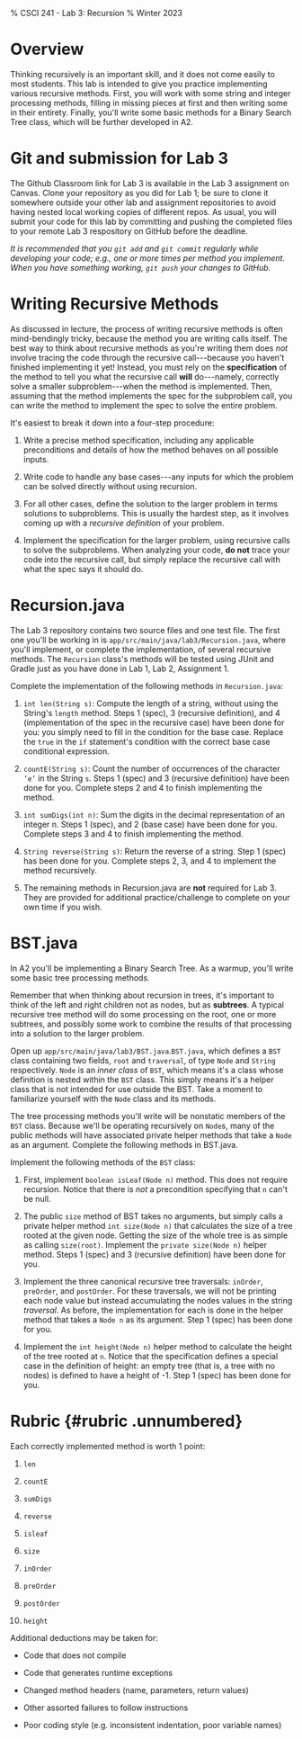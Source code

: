 % CSCI 241 - Lab 3: Recursion
% Winter 2023

# Overview

Thinking recursively is an important skill, and it does not come easily to most students. This lab is intended to give you practice implementing various recursive methods. First, you will work with some string and integer processing methods, filling in missing pieces at first and then writing some in their entirety. Finally, you'll write some basic methods for a Binary Search Tree class, which will be further developed in A2.

# Git and submission for Lab 3

The Github Classroom link for Lab 3 is available in the Lab 3 assignment on Canvas. Clone your repository as you did for Lab 1; be sure to clone it somewhere outside your other lab and assignment repositories to avoid having nested local working copies of different repos. As usual, you will submit your code for this lab by committing and pushing the completed files to your remote Lab 3 respository on GitHub before the deadline.

*It is recommended that you `git add` and `git commit` regularly while developing your code; e.g., one or more times per method you implement. When you have something working, `git push` your changes to GitHub.*

# Writing Recursive Methods

As discussed in lecture, the process of writing recursive methods is often mind-bendingly tricky, because the method you are writing calls itself. The best way to think about recursive methods as you're writing them does *not* involve tracing the code through the recursive call---because you haven't finished implementing it yet! Instead, you must rely on the **specification** of the method to tell you what the recursive call **will** do---namely, correctly solve a smaller subproblem---when the method is implemented. Then, assuming that the method implements the spec for the subproblem call, you can write the method to implement the spec to solve the entire problem.

It's easiest to break it down into a four-step procedure:

1.  Write a precise method specification, including any applicable preconditions and details of how the method behaves on all possible inputs.

2.  Write code to handle any base cases---any inputs for which the problem can be solved directly without using recursion.

3.  For all other cases, define the solution to the larger problem in terms solutions to subproblems. This is usually the hardest step, as it involves coming up with a *recursive definition* of your problem.

4.  Implement the specification for the larger problem, using recursive calls to solve the subproblems. When analyzing your code, **do not** trace your code into the recursive call, but simply replace the recursive call with what the spec says it should do.

# Recursion.java

The Lab 3 repository contains two source files and one test file. The first one you'll be working in is `app/src/main/java/lab3/Recursion.java`, where you'll implement, or complete the implementation, of several recursive methods. The `Recursion` class's methods will be tested using JUnit and Gradle just as you have done in Lab 1, Lab 2, Assignment 1. 

Complete the implementation of the following methods in `Recursion.java`:

1.  `int len(String s)`: Compute the length of a string, without using the String's `length` method. Steps 1 (spec), 3 (recursive definition), and 4 (implementation of the spec in the recursive case) have been done for you: you simply need to fill in the condition for the base case. Replace the `true` in the `if` statement's condition with the correct base case conditional expression.

2.  `countE(String s)`: Count the number of occurrences of the character `’e’` in the String `s`. Steps 1 (spec) and 3 (recursive definition) have been done for you. Complete steps 2 and 4 to finish implementing the method.

3.  `int sumDigs(int n)`: Sum the digits in the decimal representation of an integer n. Steps 1 (spec), and 2 (base case) have been done for you. Complete steps 3 and 4 to finish implementing the method.

4.  `String reverse(String s)`: Return the reverse of a string. Step 1 (spec) has been done for you. Complete steps 2, 3, and 4 to implement the method recursively.

5.  The remaining methods in Recursion.java are **not** required for Lab 3. They are provided for additional practice/challenge to complete on your own time if you wish.

# BST.java

In A2 you'll be implementing a Binary Search Tree. As a warmup, you'll write some basic tree processing methods.

Remember that when thinking about recursion in trees, it's important to think of the left and right children not as nodes, but as **subtrees**. A typical recursive tree method will do some processing on the root, one or more subtrees, and possibly some work to combine the results of that processing into a solution to the larger problem.

Open up `app/src/main/java/lab3/BST.java`.`BST.java`, which defines a `BST` class containing two fields, `root` and `traversal`, of type `Node` and `String` respectively. `Node` is an *inner class* of `BST`, which means it's a class whose definition is nested within the `BST` class. This simply means it's a helper class that is not intended for use outside the BST. Take a moment to familiarize yourself with the `Node` class and its methods.

The tree processing methods you'll write will be nonstatic members of the `BST` class. Because we'll be operating recursively on `Node`s, many of the public methods will have associated private helper methods that take a `Node` as an argument. Complete the following methods in BST.java.

Implement the following methods of the `BST` class:

1.  First, implement `boolean isLeaf(Node n)` method. This does not require recursion. Notice that there is *not* a precondition specifying that `n` can't be null.

2.  The public `size` method of BST takes no arguments, but simply calls a private helper method `int size(Node n)` that calculates the size of a tree rooted at the given node. Getting the size of the whole tree is as simple as calling `size(root)`. Implement the `private size(Node n)` helper method. Steps 1 (spec) and 3 (recursive definition) have been done for you.

3.  Implement the three canonical recursive tree traversals: `inOrder`, `preOrder`, and `postOrder`. For these traversals, we will not be printing each node value but instead accumulating the nodes values in the string *traversal*. As before, the implementation for each is done in the helper method that takes a `Node n` as its argument. Step 1 (spec) has been done for you.

4.  Implement the `int height(Node n)` helper method to calculate the height of the tree rooted at `n`. Notice that the specification defines a special case in the definition of height: an empty tree (that is, a tree with no nodes) is defined to have a height of -1. Step 1 (spec) has been done for you.

# Rubric {#rubric .unnumbered}

Each correctly implemented method is worth 1 point:

1.  `len`

2.  `countE`

3.  `sumDigs`

4.  `reverse`

5.  `isleaf`

6.  `size`

7.  `inOrder`

8.  `preOrder`

9.  `postOrder`

10. `height`

Additional deductions may be taken for:

-   Code that does not compile

-   Code that generates runtime exceptions

-   Changed method headers (name, parameters, return values)

-   Other assorted failures to follow instructions

-   Poor coding style (e.g. inconsistent indentation, poor variable names)
